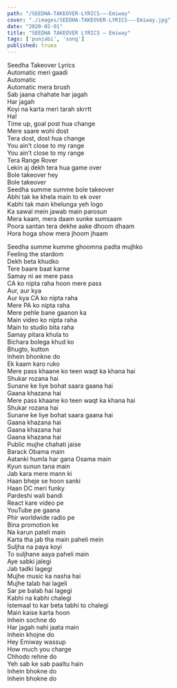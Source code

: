 ```yaml
---
path: "/SEEDHA-TAKEOVER-LYRICS-–-Emiway"
cover: "./images/SEEDHA-TAKEOVER-LYRICS-–-Emiway.jpg"
date: "2020-02-01"
title: "SEEDHA TAKEOVER LYRICS – Emiway"
tags: ['punjabi', 'song']
published: truea
---
```

  
Seedha Takeover Lyrics  
Automatic meri gaadi  
Automatic  
Automatic mera brush  
Sab jaana chahate har jagah  
Har jagah  
Koyi na karta meri tarah skrrtt  
Ha!  
Time up, goal post hua change  
Mere saare wohi dost  
Tera dost, dost hua change  
You ain’t close to my range  
You ain’t close to my range  
Tera Range Rover  
Lekin aj dekh tera hua game over  
Bole takeover hey  
Bole takeover  
Seedha summe summe bole takeover  
Abhi tak ke khela main to ek over  
Kabhi tak main khelunga yeh logo  
Ka sawal mein jawab main parosun  
Mera kaam, mera daam sunke sumsaam  
Poora santan tera dekhe aake dhoom dhaam  
Hora hoga show mera jhoom jhaam  
  
  
  
  
  
  
Seedha summe kumme ghoomna padta mujhko  
Feeling the stardom  
Dekh beta khudko  
Tere baare baat karne  
Samay ni ae mere pass  
CA ko nipta raha hoon mere pass  
Aur, aur kya  
Aur kya CA ko nipta raha  
Mere PA ko nipta raha  
Mere pehle bane gaanon ka  
Main video ko nipta raha  
Main to studio bita raha  
Samay pitara khula to  
Bichara bolega khud ko  
Bhugto, kutton  
Inhein bhonkne do  
Ek kaam karo ruko  
Mere pass khaane ko teen waqt ka khana hai  
Shukar rozana hai  
Sunane ke liye bohat saara gaana hai  
Gaana khazana hai  
Mere pass khaane ko teen waqt ka khana hai  
Shukar rozana hai  
Sunane ke liye bohat saara gaana hai  
Gaana khazana hai  
Gaana khazana hai  
Gaana khazana hai  
Public mujhe chahati jaise  
Barack Obama main  
Aatanki humla har gana Osama main  
Kyun sunun tana main  
Jab kara mere mann ki  
Haan bheje se hoon sanki  
Haan DC meri funky  
Pardeshi wali bandi  
React kare video pe  
YouTube pe gaana  
Phir worldwide radio pe  
Bina promotion ke  
Na karun pateli main  
Karta tha jab tha main paheli mein  
Suljha na paya koyi  
To suljhane aaya paheli main  
Aye sabki jalegi  
Jab tadki lagegi  
Mujhe music ka nasha hai  
Mujhe talab hai lageli  
Sar pe balab hai lagegi  
Kabhi na kabhi chalegi  
Istemaal to kar beta tabhi to chalegi  
Main kaise karta hoon  
Inhein sochne do  
Har jagah nahi jaata main  
Inhein khojne do  
Hey Emiway wassup  
How much you charge  
Chhodo rehne do  
Yeh sab ke sab paaltu hain  
Inhein bhokne do  
Inhein bhokne do  
